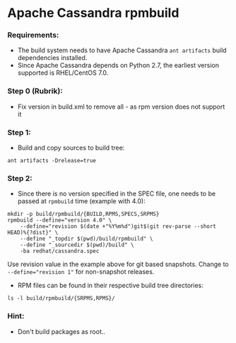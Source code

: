 # Apache Cassandra rpmbuild

### Requirements:
- The build system needs to have Apache Cassandra `ant artifacts` build dependencies installed.
- Since Apache Cassandra depends on Python 2.7, the earliest version supported is RHEL/CentOS 7.0.

### Step 0 (Rubrik):
- Fix version in build.xml to remove all *-* as rpm version does not support it

### Step 1:
- Build and copy sources to build tree:
```
ant artifacts -Drelease=true
```

### Step 2:
- Since there is no version specified in the SPEC file, one needs to be passed at `rpmbuild` time (example with 4.0):
```
mkdir -p build/rpmbuild/{BUILD,RPMS,SPECS,SRPMS}
rpmbuild --define="version 4.0" \
    --define="revision $(date +"%Y%m%d")git$(git rev-parse --short HEAD)%{?dist}" \
    --define "_topdir $(pwd)/build/rpmbuild" \
    --define "_sourcedir $(pwd)/build" \
    -ba redhat/cassandra.spec
```

Use revision value in the example above for git based snapshots. Change to `--define="revision 1"` for non-snapshot releases.

- RPM files can be found in their respective build tree directories:
```
ls -l build/rpmbuild/{SRPMS,RPMS}/
```

### Hint:
- Don't build packages as root..
